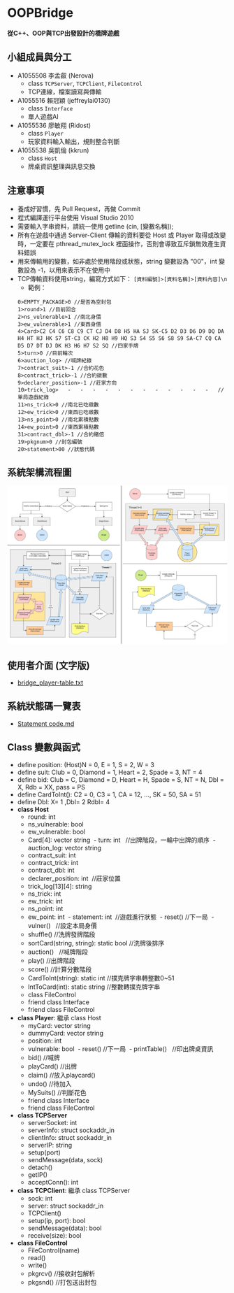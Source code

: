 # OOPBridge # 
   **從C++、OOP與TCP出發設計的橋牌遊戲**
  

## 小組成員與分工
+ A1055508 李孟叡 (Nerova)
  * class `TCPServer`, `TCPClient`, `FileControl`
  * TCP連線，檔案讀寫與傳輸
+ A1055516 賴冠穎 (jeffreylai0130)
  * class `Interface`
  * 單人遊戲AI
+ A1055536 廖敏翔 (Ridost)
  * class `Player`
  * 玩家資料輸入輸出，規則整合判斷
+ A1055538 吳凱倫 (kkrun)
  * class `Host`
  * 牌桌資訊整理與訊息交換

## 注意事項
+ 養成好習慣，先 Pull Request，再做 Commit
+ 程式編譯運行平台使用 Visual Studio 2010
+ 需要輸入字串資料，請統一使用 getline (cin, [變數名稱]);
+ 所有在遊戲中通過 Server-Client 傳輸的資料要從 Host 或 Player 取得或改變時，一定要在 pthread_mutex_lock 裡面操作，否則會導致互斥鎖無效產生資料錯誤
+ 用來傳輸用的變數，如非處於使用階段或狀態，string 變數設為 "00"，int 變數設為 -1，以用來表示不在使用中
+ TCP傳輸資料使用string，編寫方式如下： `[資料編號]>[資料名稱]>[資料內容]\n`
  - 範例：
  ```
  0>EMPTY_PACKAGE>0 //是否為空封包
  1>round>1 //目前回合
  2>ns_vulnerable>1 //南北身價
  3>ew_vulnerable>1 //東西身價
  4>Card>C2 C4 C6 C8 C9 CT CJ D4 D8 H5 HA SJ SK-C5 D2 D3 D6 D9 DQ DA H4 HT HJ HK S7 ST-C3 CK H2 H8 H9 HQ S3 S4 S5 S6 S8 S9 SA-C7 CQ CA D5 D7 DT DJ DK H3 H6 H7 S2 SQ //四家手牌
  5>turn>0 //目前輪次
  6>auction_log> //喊牌紀錄
  7>contract_suit>-1 //合約花色
  8>contract_trick>-1 //合約礅數
  9>declarer_position>-1 //莊家方向
  10>trick_log>   -   -   -   -   -   -   -   -   -   -   -   -   //單局遊戲紀錄
  11>ns_trick>0 //南北已吃礅數
  12>ew_trick>0 //東西已吃礅數
  13>ns_point>0 //南北累積點數
  14>ew_point>0 //東西累積點數
  31>contract_dbl>-1 //合約賭倍
  19>pkgnum>0 //封包編號
  20>statement>00 //狀態代碼
  ```
## 系統架構流程圖
![Bridge](https://github.com/NerovaRiuzGX/OOPBridge/blob/master/FlowChart.png)

## 使用者介面 (文字版)
+ [bridge_player-table.txt](https://github.com/NerovaRiuzGX/OOPBridge/blob/master/bridge_player-table.txt)

## 系統狀態碼一覽表
+ [Statement code.md](https://github.com/NerovaRiuzGX/OOPBridge/blob/master/Statement%20code.md)

## Class 變數與函式
+ define position: (Host)N = 0, E = 1, S = 2, W = 3
+ define suit: Club = 0, Diamond = 1, Heart = 2, Spade = 3, NT = 4
+ define bid: Club = C, Diamond = D, Heart = H, Spade = S, NT = N, Dbl = X, Rdb = XX, pass = PS
+ define CardToInt(): C2 = 0, C3 = 1, CA = 12, ..., SK = 50, SA = 51
+ define Dbl: X= 1 ,Dbl= 2  Rdbl= 4
+ **class Host**
  - round: int
  - ns_vulnerable: bool
  - ew_vulnerable: bool
  - Card[4]: vector string
  - turn: int   //出牌階段，一輪中出牌的順序
  - auction_log: vector string
  - contract_suit: int
  - contract_trick: int
  - contract_dbl: int 
  - declarer_position: int  //莊家位置
  - trick_log[13][4]: string
  - ns_trick: int
  - ew_trick: int
  - ns_point: int
  - ew_point: int
  - statement: int  //遊戲進行狀態
  - reset()  //下一局
  - vulner()    //設定本局身價
  - shuffle()   //洗牌發牌階段
  - sortCard(string, string): static bool  //洗牌後排序
  - auction()   //喊牌階段
  - play()    //出牌階段
  - score()    //計算分數階段
  - CardToInt(string): static int //撲克牌字串轉整數0~51
  - IntToCard(int): static string  //整數轉撲克牌字串
  - class FileControl
  - friend class Interface
  - friend class FileControl
+ **class Player**: 繼承 class Host
  - myCard: vector string
  - dummyCard: vector string 
  - position: int
  - vulnerable: bool
  - reset()  //下一局
  - printTable()    //印出牌桌資訊
  - bid()   //喊牌
  - playCard()    //出牌
  - claim()   //放入playcard()
  - undo()    //待加入
  - MySuits() //判斷花色
  - friend class Interface
  - friend class FileControl
+ **class TCPServer**
  - serverSocket: int
  - serverInfo: struct sockaddr_in
  - clientInfo: struct sockaddr_in
  - serverIP: string
  - setup(port)
  - sendMessage(data, sock)
  - detach()
  - getIP()
  - acceptConn(): int
+ **class TCPClient**: 繼承 class TCPServer
  - sock: int
  - server: struct sockaddr_in
  - TCPClient()
  - setup(ip, port): bool
  - sendMessage(data): bool
  - receive(size): bool
+ **class FileControl**
  - FileControl(name)
  - read()
  - write()
  - pkgrcv()    //接收封包解析
  - pkgsnd()    //打包送出封包
